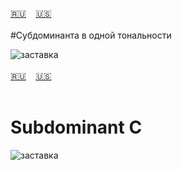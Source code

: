 <span id="ru"><a href='#ru'>🇷🇺</a> &nbsp;&nbsp;&nbsp;<a href='#en'>🇺🇸</a> &nbsp;&nbsp;&nbsp;</span><br><br>
#Субдоминанта в одной тональности

![заставка](https://github.com/Fistachka/subdominantC/assets/154689291/39742953-2aae-4c15-8697-24a1d7008e3e)<br><br>
<span id="en"><a href='#ru'>🇷🇺</a> &nbsp;&nbsp;&nbsp;<a href='#en'>🇺🇸</a> &nbsp;&nbsp;&nbsp;</span><br><br>
# Subdominant С

![заставка](https://github.com/Fistachka/subdominantC/assets/154689291/39742953-2aae-4c15-8697-24a1d7008e3e)
<br><br>
